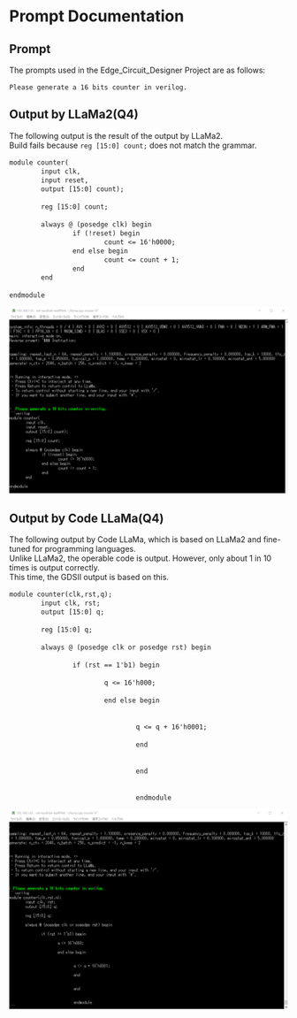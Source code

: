 # Prompt Documentation
## Prompt
The prompts used in the Edge_Circuit_Designer Project are as follows:  
```
Please generate a 16 bits counter in verilog.
```

## Output by LLaMa2(Q4)
The following output is the result of the output by LLaMa2.    
Build fails because `reg [15:0] count;` does not match the grammar.

```
module counter(
        input clk,
        input reset,
        output [15:0] count);

        reg [15:0] count;

        always @ (posedge clk) begin
                if (!reset) begin
                        count <= 16'h0000;
                end else begin
                        count <= count + 1;
                end
        end

endmodule
```
![Result of LLaMa2](result_llama2.png)


## Output by Code LLaMa(Q4)
The following output by Code LLaMa, which is based on LLaMa2 and fine-tuned for programming languages.  
Unlike LLaMa2, the operable code is output. However, only about 1 in 10 times is output correctly.  
This time, the GDSII output is based on this.

```
module counter(clk,rst,q);
        input clk, rst;
        output [15:0] q;

        reg [15:0] q;

        always @ (posedge clk or posedge rst) begin

                if (rst == 1'b1) begin

                        q <= 16'h000;

                        end else begin


                                q <= q + 16'h0001;

                                end


                                end


                                endmodule
```
![Result of Code LLaMa](result_codellama.png)
